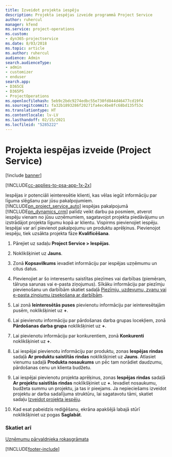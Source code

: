 ```yaml
---
title: Izveidot projekta iespēju
description: Projekta iespējas izveide programmā Project Service
author: ruhercul
manager: kfend
ms.service: project-operations
ms.custom:
- dyn365-projectservice
ms.date: 8/03/2018
ms.topic: article
ms.author: ruhercul
audience: Admin
search.audienceType:
- admin
- customizer
- enduser
search.app:
- D365CE
- D365PS
- ProjectOperations
ms.openlocfilehash: 5eb9c2bdc9274edbc55e730fd844d46477cd19f4
ms.sourcegitcommit: fa32b1893286f20271fa4ec4be8fc68bd135f53c
ms.translationtype: HT
ms.contentlocale: lv-LV
ms.lasthandoff: 02/15/2021
ms.locfileid: "5285222"
---
```

# <a name="create-a-project-opportunity-project-service"></a>Projekta iespējas izveide (Project Service)

[!include [banner](../includes/psa-now-project-operations.md)]

[!INCLUDE[cc-applies-to-psa-app-1x-2x](../includes/cc-applies-to-psa-app-1x-2x.md)]

Iespējas ir potenciāli ieinteresētie klienti, kas vēlas iegūt informāciju par līguma slēgšanu par jūsu pakalpojumiem. [!INCLUDE[pn_project_service_auto](../includes/pn-project-service-auto.md)] iespējas pakalpojumā [!INCLUDE[pn_dynamics_crm](../includes/pn-dynamics-crm.md)] palīdz veikt darbu pa posmiem, atverot iespēju vienam no jūsu uzņēmumiem, sagatavojot projekta piedāvājumu un izstrādājot projekta līgumu kopā ar klientu. Vispirms pievienojiet iespēju. Iespējai var arī pievienot pakalpojumu un produktu aprēķinus. Pievienojot iespēju, tiek uzsākta projekta fāze **Kvalificēšana**.  
  
1.  Pārejiet uz sadaļu **Project Service > Iespējas**.  
  
2.  Noklikšķiniet uz **Jauns**.  
  
3.  Zonā **Kopsavilkums** ievadiet informāciju par iespējas uzņēmumu un citus datus.  
  
4.  Pievienojiet ar šo interesentu saistītas piezīmes vai darbības (piemēram, tālruņa sarunas vai e-pasta ziņojumus). Sīkāku informāciju par piezīmju pievienošanu un darbībām skatiet sadaļā [Piezīmju, uzdevumu, zvanu vai e-pasta ziņojumu izsekošana ar darbībām](https://docs.microsoft.com/dynamics365/customerengagement/on-premises/basics/work-with-activities).  
  
5.  Lai zonā **Ieinteresētās puses** pievienotu informāciju par ieinteresētajām pusēm, noklikšķiniet uz **+**.  
  
6.  Lai pievienotu informāciju par pārdošanas darba grupas locekļiem, zonā **Pārdošanas darba grupa** noklikšķiniet uz **+**.  
  
7.  Lai pievienotu informāciju par konkurentiem, zonā **Konkurenti** noklikšķiniet uz **+**.  
  
8.  Lai iespējai pievienotu informāciju par produktu, zonas **Iespējas rindas** sadaļā **Ar produktu saistītās rindas** noklikšķiniet uz **Jauns**. Atlasiet vienumu sadaļā **Produkta nosaukums** un pēc tam norādiet daudzumu, pārdošanas cenu un klienta budžetu.  
  
9. Lai iespējai pievienotu projekta aprēķinus, zonas **Iespējas rindas** sadaļā **Ar projektu saistītās rindas** noklikšķiniet uz **+**. Ievadiet nosaukumu, budžeta summu un projektu, ja tas ir pieejams. Ja nepieciešams izveidot projektu ar darba sadalījuma struktūru, lai sagatavotu tāmi, skatiet sadaļu [Izveidot projekta iespēju](../psa/create-project.md).  
  
10. Kad esat pabeidzis rediģēšanu, ekrāna apakšējā labajā stūrī noklikšķiniet uz pogas **Saglabāt**.  
  
### <a name="see-also"></a>Skatiet arī  
 [Uzņēmumu pārvaldnieka rokasgrāmata](../psa/account-manager-guide.md)


[!INCLUDE[footer-include](../includes/footer-banner.md)]